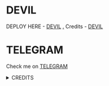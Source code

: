 # DEVIL

DEPLOY HERE - [DEVIL](https://dashboard.heroku.com/new?button-url=https%3A%2F%2Fgithub.com%2Flegendx22%2FYAARIPLACEBOT&template=https%3A%2F%2Fgithub.com%2Flegendx22%2FYAARIPLACEBOT)
[.](https://heroku.com/deploy)
Credits - [DEVIL](https://t.me/YAARIPLACE)

# TELEGRAM
Check me on [TELEGRAM](https://t.me/YAARIPLACE)


<details>
<summary> CREDITS </summary>
<h1> DEVIL X </h1>
<h1> ARUACK X </h1>
<h1> DEVIL </h1>
</details>
